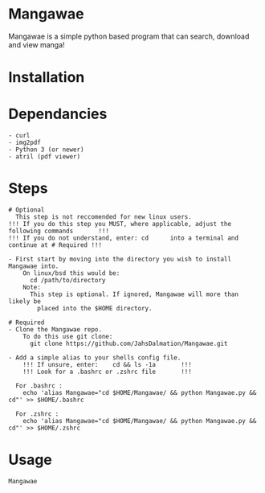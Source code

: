 # Mangawae

  Mangawae is a simple python based program that can search, download and view manga!

# Installation

  # Dependancies
  
    - curl
    - img2pdf
    - Python 3 (or newer)
    - atril (pdf viewer) 
  
  # Steps
  
    # Optional
      This step is not reccomended for new linux users.
    !!! If you do this step you MUST, where applicable, adjust the following commands       !!!
    !!! If you do not understand, enter: cd      into a terminal and continue at # Required !!!
    
    - First start by moving into the directory you wish to install Mangawae into.
        On linux/bsd this would be:
          cd /path/to/directory
        Note:
          This step is optional. If ignored, Mangawae will more than likely be
            placed into the $HOME directory.

    # Required  
    - Clone the Mangawae repo.
        To do this use git clone:
          git clone https://github.com/JahsDalmation/Mangawae.git
          
    - Add a simple alias to your shells config file.
        !!! If unsure, enter:    cd && ls -1a       !!!
        !!! Look for a .bashrc or .zshrc file       !!!
        
      For .bashrc :
        echo 'alias Mangawae="cd $HOME/Mangawae/ && python Mangawae.py && cd"' >> $HOME/.bashrc
        
      For .zshrc :
        echo 'alias Mangawae="cd $HOME/Mangawae/ && python Mangawae.py && cd"' >> $HOME/.zshrc
        
# Usage
    
    Mangawae
